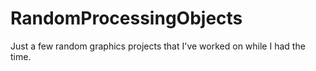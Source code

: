 # RandomProcessingObjects
Just a few random graphics projects that I've worked on while I had the time.
